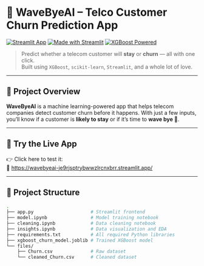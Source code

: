 # 👋 WaveByeAI – Telco Customer Churn Prediction App

[![Streamlit App](https://img.shields.io/badge/Live%20App-Click%20Here-brightgreen)](https://wavebyeai-je9rjsptrybwwzlrcnxbrr.streamlit.app/)
[![Made with Streamlit](https://img.shields.io/badge/Made%20with-Streamlit-orange)](https://streamlit.io/)
[![XGBoost Powered](https://img.shields.io/badge/Model-XGBoost-blue)](https://xgboost.readthedocs.io/en/stable/)

> Predict whether a telecom customer will **stay** or **churn** — all with one click.  
Built using `XGBoost`, `scikit-learn`, `Streamlit`, and a whole lot of love.

---

## 🧠 Project Overview

**WaveByeAI** is a machine learning-powered app that helps telecom companies detect customer churn before it happens. With just a few inputs, you’ll know if a customer is **likely to stay** or if it’s time to **wave bye 👋**.

---

## 🔮 Try the Live App

👉 Click here to test it:  
🔗 https://wavebyeai-je9rjsptrybwwzlrcnxbrr.streamlit.app/

---

## 📁 Project Structure

```bash
.
├── app.py                     # Streamlit frontend
├── model.ipynb                # Model training notebook
├── cleaning.ipynb             # Data cleaning notebook
├── insights.ipynb             # Data visualization and EDA
├── requirements.txt           # All required Python libraries
├── xgboost_churn_model.joblib # Trained XGBoost model
└── files/
    ├── Churn.csv              # Raw dataset
    └── cleaned_Churn.csv      # Cleaned dataset
